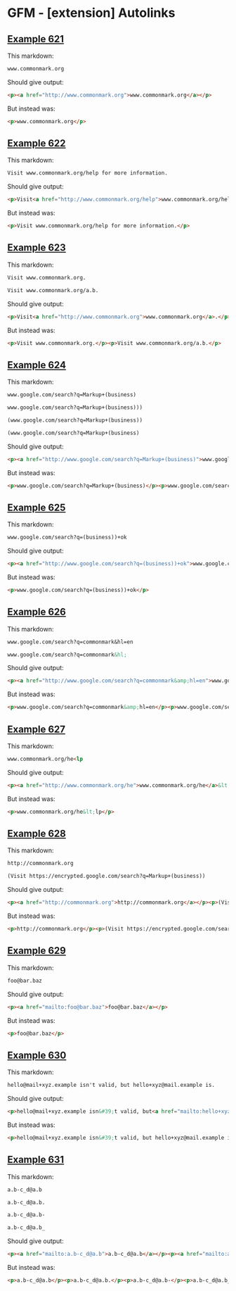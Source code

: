 # GFM - [extension] Autolinks

## [Example 621](https://github.github.com/gfm/#example-621)

This markdown:

````````````markdown
www.commonmark.org
````````````

Should give output:

````````````html
<p><a href="http://www.commonmark.org">www.commonmark.org</a></p>
````````````

But instead was:

````````````html
<p>www.commonmark.org</p>
````````````
## [Example 622](https://github.github.com/gfm/#example-622)

This markdown:

````````````markdown
Visit www.commonmark.org/help for more information.
````````````

Should give output:

````````````html
<p>Visit<a href="http://www.commonmark.org/help">www.commonmark.org/help</a>for more information.</p>
````````````

But instead was:

````````````html
<p>Visit www.commonmark.org/help for more information.</p>
````````````
## [Example 623](https://github.github.com/gfm/#example-623)

This markdown:

````````````markdown
Visit www.commonmark.org.

Visit www.commonmark.org/a.b.
````````````

Should give output:

````````````html
<p>Visit<a href="http://www.commonmark.org">www.commonmark.org</a>.</p><p>Visit<a href="http://www.commonmark.org/a.b">www.commonmark.org/a.b</a>.</p>
````````````

But instead was:

````````````html
<p>Visit www.commonmark.org.</p><p>Visit www.commonmark.org/a.b.</p>
````````````
## [Example 624](https://github.github.com/gfm/#example-624)

This markdown:

````````````markdown
www.google.com/search?q=Markup+(business)

www.google.com/search?q=Markup+(business)))

(www.google.com/search?q=Markup+(business))

(www.google.com/search?q=Markup+(business)
````````````

Should give output:

````````````html
<p><a href="http://www.google.com/search?q=Markup+(business)">www.google.com/search?q=Markup+(business)</a></p><p><a href="http://www.google.com/search?q=Markup+(business)">www.google.com/search?q=Markup+(business)</a>))</p><p>(<a href="http://www.google.com/search?q=Markup+(business)">www.google.com/search?q=Markup+(business)</a>)</p><p>(<a href="http://www.google.com/search?q=Markup+(business)">www.google.com/search?q=Markup+(business)</a></p>
````````````

But instead was:

````````````html
<p>www.google.com/search?q=Markup+(business)</p><p>www.google.com/search?q=Markup+(business)))</p><p>(www.google.com/search?q=Markup+(business))</p><p>(www.google.com/search?q=Markup+(business)</p>
````````````
## [Example 625](https://github.github.com/gfm/#example-625)

This markdown:

````````````markdown
www.google.com/search?q=(business))+ok
````````````

Should give output:

````````````html
<p><a href="http://www.google.com/search?q=(business))+ok">www.google.com/search?q=(business))+ok</a></p>
````````````

But instead was:

````````````html
<p>www.google.com/search?q=(business))+ok</p>
````````````
## [Example 626](https://github.github.com/gfm/#example-626)

This markdown:

````````````markdown
www.google.com/search?q=commonmark&hl=en

www.google.com/search?q=commonmark&hl;
````````````

Should give output:

````````````html
<p><a href="http://www.google.com/search?q=commonmark&amp;hl=en">www.google.com/search?q=commonmark&amp;hl=en</a></p><p><a href="http://www.google.com/search?q=commonmark">www.google.com/search?q=commonmark</a>&amp;hl;</p>
````````````

But instead was:

````````````html
<p>www.google.com/search?q=commonmark&amp;hl=en</p><p>www.google.com/search?q=commonmark&amp;hl;</p>
````````````
## [Example 627](https://github.github.com/gfm/#example-627)

This markdown:

````````````markdown
www.commonmark.org/he<lp
````````````

Should give output:

````````````html
<p><a href="http://www.commonmark.org/he">www.commonmark.org/he</a>&lt;lp</p>
````````````

But instead was:

````````````html
<p>www.commonmark.org/he&lt;lp</p>
````````````
## [Example 628](https://github.github.com/gfm/#example-628)

This markdown:

````````````markdown
http://commonmark.org

(Visit https://encrypted.google.com/search?q=Markup+(business))
````````````

Should give output:

````````````html
<p><a href="http://commonmark.org">http://commonmark.org</a></p><p>(Visit<a href="https://encrypted.google.com/search?q=Markup+(business)">https://encrypted.google.com/search?q=Markup+(business)</a>)</p>
````````````

But instead was:

````````````html
<p>http://commonmark.org</p><p>(Visit https://encrypted.google.com/search?q=Markup+(business))</p>
````````````
## [Example 629](https://github.github.com/gfm/#example-629)

This markdown:

````````````markdown
foo@bar.baz
````````````

Should give output:

````````````html
<p><a href="mailto:foo@bar.baz">foo@bar.baz</a></p>
````````````

But instead was:

````````````html
<p>foo@bar.baz</p>
````````````
## [Example 630](https://github.github.com/gfm/#example-630)

This markdown:

````````````markdown
hello@mail+xyz.example isn't valid, but hello+xyz@mail.example is.
````````````

Should give output:

````````````html
<p>hello@mail+xyz.example isn&#39;t valid, but<a href="mailto:hello+xyz@mail.example">hello+xyz@mail.example</a>is.</p>
````````````

But instead was:

````````````html
<p>hello@mail+xyz.example isn&#39;t valid, but hello+xyz@mail.example is.</p>
````````````
## [Example 631](https://github.github.com/gfm/#example-631)

This markdown:

````````````markdown
a.b-c_d@a.b

a.b-c_d@a.b.

a.b-c_d@a.b-

a.b-c_d@a.b_
````````````

Should give output:

````````````html
<p><a href="mailto:a.b-c_d@a.b">a.b-c_d@a.b</a></p><p><a href="mailto:a.b-c_d@a.b">a.b-c_d@a.b</a>.</p><p>a.b-c_d@a.b-</p><p>a.b-c_d@a.b_</p>
````````````

But instead was:

````````````html
<p>a.b-c_d@a.b</p><p>a.b-c_d@a.b.</p><p>a.b-c_d@a.b-</p><p>a.b-c_d@a.b_</p>
````````````
